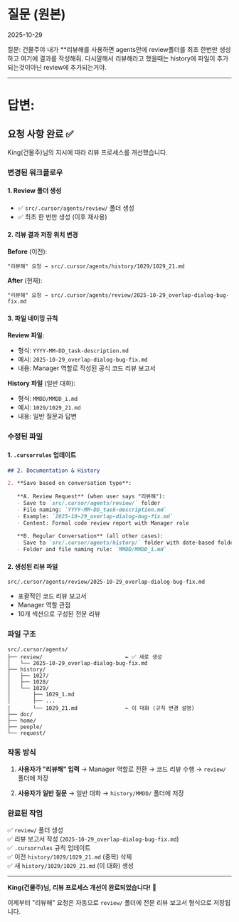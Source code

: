 # 질문 (원본)
2025-10-29

질문: 건물주야 내가 **리뷰해를 사용하면 agents안에 review폴더를 최초 한번만 생성하고 여기에 결과를 작성해줘. 다시말해서 리뷰해라고 했을때는 history에 파일이 추가되는것이아닌 review에 추가되는거야.

---

# 답변:

## 요청 사항 완료 ✅

King(건물주)님의 지시에 따라 리뷰 프로세스를 개선했습니다.

### 변경된 워크플로우

#### 1. Review 폴더 생성
- ✅ `src/.cursor/agents/review/` 폴더 생성
- ✅ 최초 한 번만 생성 (이후 재사용)

#### 2. 리뷰 결과 저장 위치 변경

**Before** (이전):
```
"리뷰해" 요청 → src/.cursor/agents/history/1029/1029_21.md
```

**After** (현재):
```
"리뷰해" 요청 → src/.cursor/agents/review/2025-10-29_overlap-dialog-bug-fix.md
```

#### 3. 파일 네이밍 규칙

**Review 파일**:
- 형식: `YYYY-MM-DD_task-description.md`
- 예시: `2025-10-29_overlap-dialog-bug-fix.md`
- 내용: Manager 역할로 작성된 공식 코드 리뷰 보고서

**History 파일** (일반 대화):
- 형식: `MMDD/MMDD_i.md`
- 예시: `1029/1029_21.md`
- 내용: 일반 질문과 답변

### 수정된 파일

#### 1. `.cursorrules` 업데이트
```markdown
## 2. Documentation & History

2. **Save based on conversation type**:
   
   **A. Review Request** (when user says "리뷰해"):
   - Save to `src/.cursor/agents/review/` folder
   - File naming: `YYYY-MM-DD_task-description.md`
   - Example: `2025-10-29_overlap-dialog-bug-fix.md`
   - Content: Formal code review report with Manager role
   
   **B. Regular Conversation** (all other cases):
   - Save to `src/.cursor/agents/history/` folder with date-based folder structure
   - Folder and file naming rule: `MMDD/MMDD_i.md`
```

#### 2. 생성된 리뷰 파일
`src/.cursor/agents/review/2025-10-29_overlap-dialog-bug-fix.md`
- 포괄적인 코드 리뷰 보고서
- Manager 역할 관점
- 10개 섹션으로 구성된 전문 리뷰

### 파일 구조

```
src/.cursor/agents/
├── review/                          ← ✅ 새로 생성
│   └── 2025-10-29_overlap-dialog-bug-fix.md
├── history/
│   ├── 1027/
│   ├── 1028/
│   └── 1029/
│       ├── 1029_1.md
│       ├── ...
│       └── 1029_21.md               ← 이 대화 (규칙 변경 설명)
├── doc/
├── home/
├── people/
└── request/
```

### 작동 방식

1. **사용자가 "리뷰해" 입력**
   → Manager 역할로 전환
   → 코드 리뷰 수행
   → `review/` 폴더에 저장

2. **사용자가 일반 질문**
   → 일반 대화
   → `history/MMDD/` 폴더에 저장

### 완료된 작업

✅ `review/` 폴더 생성  
✅ 리뷰 보고서 작성 (`2025-10-29_overlap-dialog-bug-fix.md`)  
✅ `.cursorrules` 규칙 업데이트  
✅ 이전 `history/1029/1029_21.md` (중복) 삭제  
✅ 새 `history/1029/1029_21.md` (이 대화) 생성  

---

**King(건물주)님, 리뷰 프로세스 개선이 완료되었습니다!** 🎉

이제부터 "리뷰해" 요청은 자동으로 `review/` 폴더에 전문 리뷰 보고서 형식으로 저장됩니다.

